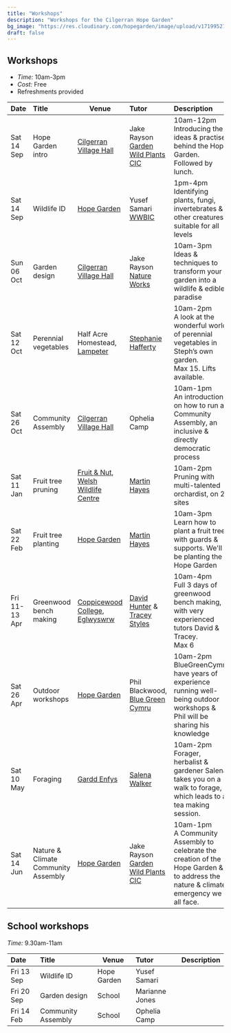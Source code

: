 ```yaml
---
title: "Workshops"
description: "Workshops for the Cilgerran Hope Garden"
bg_image: "https://res.cloudinary.com/hopegarden/image/upload/v1719952740/title-poppy.webp"
draft: false
---
```


## Workshops
- *Time:* 10am-3pm
- *Cost:* Free
- Refreshments provided 

| Date          | Title                               | Venue                                                                                                                        | Tutor                                                                                                                      | Description                                                                                                                            |
| :------------ | :---------------------------------- | ---------------------------------------------------------------------------------------------------------------------------- | :------------------------------------------------------------------------------------------------------------------------- | :------------------------------------------------------------------------------------------------------------------------------------- |
| Sat 14 Sep    | Hope Garden intro                   | [Cilgerran Village Hall](https://maps.app.goo.gl/kiVTeKj71JLrKijZ9)                                                          | Jake Rayson<br>[Garden Wild Plants CIC](https://www.gardenwild.org.uk/)                                                    | 10am-12pm<br>Introducing the ideas & practise behind the Hope Garden. Followed by lunch.                                               |
| Sat 14 Sep    | Wildlife ID                         | [Hope Garden](https://w3w.co/present.purifier.canyons)                                                                       | Yusef Samari<br>[WWBIC](https://www.wwbic.org.uk/)                                                                         | 1pm-4pm<br>Identifying plants, fungi, invertebrates & other creatures, suitable for all levels                                         |
| Sun 06 Oct    | Garden design                       | [Cilgerran Village Hall](https://maps.app.goo.gl/kiVTeKj71JLrKijZ9)                                                          | Jake Rayson<br>[Nature Works](https://www.natureworks.org.uk/)<br>                                                         | 10am-3pm<br>Ideas & techniques to transform your garden into a wildlife & edible paradise                                              |
| Sat 12 Oct    | Perennial vegetables                | Half Acre Homestead,<br>[Lampeter](https://maps.app.goo.gl/5sMUZGDuQWqw7mqH8)                                                | [Stephanie Hafferty](https://nodighome.com/)                                                                               | 10am-2pm<br>A look at the wonderful world of perennial vegetables in Steph’s own garden.<br>Max 15. Lifts available.                   |
| Sat 26 Oct    | Community Assembly                  | [Cilgerran Village Hall](https://maps.app.goo.gl/kiVTeKj71JLrKijZ9)                                                          | Ophelia Camp                                                                                                               | 10am-1pm<br>An introduction on how to run a Community Assembly, an inclusive & directly democratic process                             |
| Sat 11 Jan    | Fruit tree pruning                  | [Fruit & Nut](https://maps.app.goo.gl/oNPHUH5maE5GeDHQ6), [Welsh Wildlife Centre](https://maps.app.goo.gl/6yztrX7FB3Xw12JJ7) | [Martin Hayes](https://www.theapplemancan.uk/)                                                                             | 10am-2pm<br>Pruning with multi-talented orchardist, on 2 sites                                                                         |
| Sat 22 Feb    | Fruit tree planting                 | [Hope Garden](https://w3w.co/present.purifier.canyons)                                                                       | [Martin Hayes](https://www.theapplemancan.uk/)                                                                             | 10am-3pm<br>Learn how to plant a fruit tree, with guards & supports. We'll be planting the Hope Garden                                 |
| Fri 11-13 Apr | Greenwood bench making              | [Coppicewood College](https://coppicewoodcollege.co.uk/), [Eglwyswrw](https://what3words.com/KEENER.AFFIRMING.HANDBAGS)      | [David Hunter](https://thecoppiceplot.com/) & [Tracey Styles](https://www.facebook.com/people/Cornerwood/100063752254929/) | 10am-4pm<br>Full 3 days of greenwood bench making, with very experienced tutors David & Tracey.<br>Max 6                               |
| Sat 26 Apr    | Outdoor workshops                   | [Hope Garden](https://w3w.co/present.purifier.canyons)                                                                       | Phil Blackwood,<br>[Blue Green Cymru](https://www.bluegreencymru.com/)                                                     | 10am-2pm<br>BlueGreenCymru have years of experience running well-being outdoor workshops & Phil will be sharing his knowledge          |
| Sat 10 May    | Foraging                            | [Gardd Enfys](https://w3w.co/reduce.chess.playfully)                                                                         | [Salena Walker](https://www.salenawalker.earth/)                                                                           | 10am-2pm<br>Forager, herbalist & gardener Salena takes you on a walk to forage, which leads to a tea making session.                   |
| Sat 14 Jun    | Nature & Climate Community Assembly | [Hope Garden](https://w3w.co/present.purifier.canyons)                                                                       | Jake Rayson<br>[Garden Wild Plants CIC](https://www.gardenwild.org.uk/)                                                    | 10am-1pm<br>A Community Assembly to celebrate the creation of the Hope Garden & to address the nature & climate emergency we all face. |


## School workshops
*Time:* 9.30am-11am

| Date       | Title              | Venue       | Tutor          | Description |
| :--------- | :----------------- | ----------- | :------------- | :---------- |
| Fri 13 Sep | Wildlife ID        | Hope Garden | Yusef Samari   |             |
| Fri 20 Sep | Garden design      | School      | Marianne Jones |             |
| Fri 14 Feb | Community Assembly | School      | Ophelia Camp   |             |
